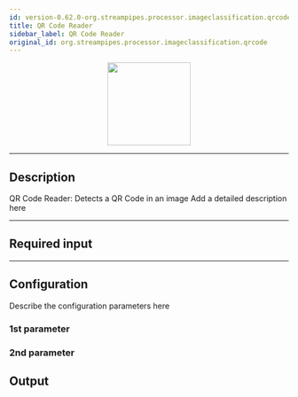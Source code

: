 ```yaml
---
id: version-0.62.0-org.streampipes.processor.imageclassification.qrcode
title: QR Code Reader
sidebar_label: QR Code Reader
original_id: org.streampipes.processor.imageclassification.qrcode
---
```




<p align="center"> 
    <img src="/img/pipeline-elements/org.streampipes.processor.imageclassification.qrcode/icon.png" width="150px;" class="pe-image-documentation"/>
</p>

***

## Description

QR Code Reader: Detects a QR Code in an image
Add a detailed description here

***

## Required input


***

## Configuration

Describe the configuration parameters here

### 1st parameter


### 2nd parameter

## Output